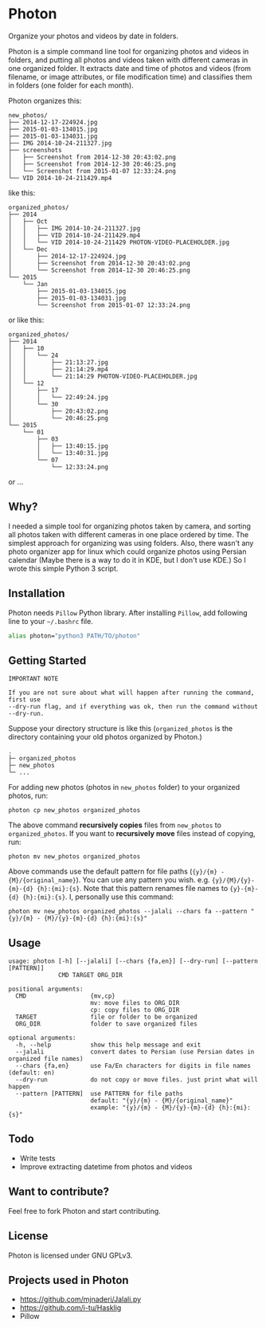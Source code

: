 Photon
======

Organize your photos and videos by date in folders.

Photon is a simple command line tool for organizing photos and
videos in folders, and putting all photos and videos taken with
different cameras in one organized folder. It extracts date
and time of photos and videos (from filename, or image attributes,
or file modification time) and classifies them in folders (one
folder for each month).

Photon organizes this:

    new_photos/
    ├── 2014-12-17-224924.jpg
    ├── 2015-01-03-134015.jpg
    ├── 2015-01-03-134031.jpg
    ├── IMG 2014-10-24-211327.jpg
    ├── screenshots
    │   ├── Screenshot from 2014-12-30 20:43:02.png
    │   ├── Screenshot from 2014-12-30 20:46:25.png
    │   └── Screenshot from 2015-01-07 12:33:24.png
    └── VID 2014-10-24-211429.mp4

like this:

    organized_photos/
    ├── 2014
    │   ├── Oct
    │   │   ├── IMG 2014-10-24-211327.jpg
    │   │   ├── VID 2014-10-24-211429.mp4
    │   │   └── VID 2014-10-24-211429 PHOTON-VIDEO-PLACEHOLDER.jpg
    │   └── Dec
    │       ├── 2014-12-17-224924.jpg
    │       ├── Screenshot from 2014-12-30 20:43:02.png
    │       └── Screenshot from 2014-12-30 20:46:25.png
    └── 2015
        └── Jan
            ├── 2015-01-03-134015.jpg
            ├── 2015-01-03-134031.jpg
            └── Screenshot from 2015-01-07 12:33:24.png

or like this:

    organized_photos/
    ├── 2014
    │   ├── 10
    │   │   └── 24
    │   │       ├── 21:13:27.jpg
    │   │       ├── 21:14:29.mp4
    │   │       └── 21:14:29 PHOTON-VIDEO-PLACEHOLDER.jpg
    │   └── 12
    │       ├── 17
    │       │   └── 22:49:24.jpg
    │       └── 30
    │           ├── 20:43:02.png
    │           └── 20:46:25.png
    └── 2015
        └── 01
            ├── 03
            │   ├── 13:40:15.jpg
            │   └── 13:40:31.jpg
            └── 07
                └── 12:33:24.png

or ...


Why?
----

I needed a simple tool for organizing photos taken by camera,
and sorting all photos taken with different cameras in one place
ordered by time. The simplest approach for organizing was using
folders. Also, there wasn't any photo organizer app for linux which
could organize photos using Persian calendar (Maybe there is a way
to do it in KDE, but I don't use KDE.) So I wrote this simple
Python 3 script.


Installation
------------

Photon needs `Pillow` Python library. After installing `Pillow`,
add following line to your `~/.bashrc` file.

```bash
alias photon="python3 PATH/TO/photon"
```


Getting Started
---------------

    IMPORTANT NOTE

    If you are not sure about what will happen after running the command, first use
    --dry-run flag, and if everything was ok, then run the command without --dry-run.

Suppose your directory structure is like this
(`organized_photos` is the directory containing your old photos organized by Photon.)

    .
    ├─ organized_photos
    ├─ new_photos
    └─ ...

For adding new photos (photos in `new_photos` folder) to your
organized photos, run:

    photon cp new_photos organized_photos

The above command **recursively copies** files from `new_photos` to `organized_photos`.
If you want to **recursively move** files instead of copying, run:

    photon mv new_photos organized_photos

Above commands use the default pattern for file paths (`{y}/{m} - {M}/{original_name}`).
You can use any pattern you wish. e.g. `{y}/{M}/{y}-{m}-{d} {h}:{mi}:{s}`. Note that this
pattern renames file names to `{y}-{m}-{d} {h}:{mi}:{s}`. I, personally use this command:

    photon mv new_photos organized_photos --jalali --chars fa --pattern "{y}/{m} - {M}/{y}-{m}-{d} {h}:{mi}:{s}"


Usage
-----

    usage: photon [-h] [--jalali] [--chars {fa,en}] [--dry-run] [--pattern [PATTERN]]
                  CMD TARGET ORG_DIR

    positional arguments:
      CMD                  {mv,cp}
                           mv: move files to ORG_DIR
                           cp: copy files to ORG_DIR
      TARGET               file or folder to be organized
      ORG_DIR              folder to save organized files

    optional arguments:
      -h, --help           show this help message and exit
      --jalali             convert dates to Persian (use Persian dates in organized file names)
      --chars {fa,en}      use Fa/En characters for digits in file names (default: en)
      --dry-run            do not copy or move files. just print what will happen
      --pattern [PATTERN]  use PATTERN for file paths
                           default: "{y}/{m} - {M}/{original_name}"
                           example: "{y}/{m} - {M}/{y}-{m}-{d} {h}:{mi}:{s}"


Todo
----

* Write tests
* Improve extracting datetime from photos and videos


Want to contribute?
-------------------

Feel free to fork Photon and start contributing.


License
-------

Photon is licensed under GNU GPLv3.


Projects used in Photon
-----------------------

* https://github.com/mjnaderi/Jalali.py
* https://github.com/i-tu/Hasklig
* Pillow
